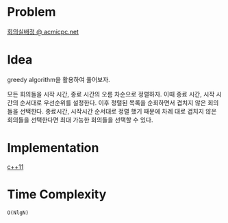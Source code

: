 # Problem

[회의실배정 @ acmicpc.net](https://www.acmicpc.net/problem/1931)

# Idea

greedy algorithm을 활용하여 풀어보자.

모든 회의들을 시작 시간, 종료 시간의 오름 차순으로 정렬하자. 이때 종료
시간, 시작 시간의 순서대로 우선순위를 설정한다. 이후 정렬된 목록을
순회하면서 겹치지 않은 회의들을 선택한다. 종료시간, 시작시간 순서대로
정렬 했기 때문에 차례 대로 겹치지 않은 회의들을 선택한다면 최대 가능한
회의들을 선택할 수 있다.

# Implementation

[c++11](a.cpp)

# Time Complexity

```
O(NlgN)
```
